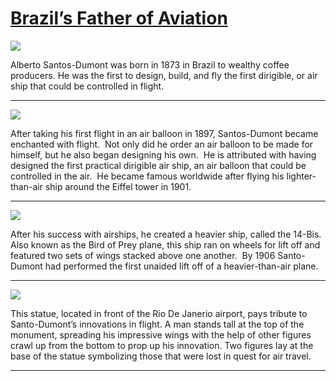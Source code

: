 # [Brazil’s Father of Aviation ](http://artsmia.github.io/griot/#/stories/1065)

![](http://cdn.dx.artsmia.org/thumbs/tn_null.jpg)

Alberto Santos-Dumont was born in 1873 in Brazil to wealthy coffee producers. He was the first to design, build, and fly the first dirigible, or air ship that could be controlled in flight.

---

![](http://cdn.dx.artsmia.org/thumbs/tn_null.jpg)

After taking his first flight in an air balloon in 1897, Santos-Dumont became enchanted with flight.  Not only did he order an air balloon to be made for himself, but he also began designing his own.  He is attributed with having designed the first practical dirigible air ship, an air balloon that could be controlled in the air.  He became famous worldwide after flying his lighter-than-air ship around the Eiffel tower in 1901.

---

![](http://cdn.dx.artsmia.org/thumbs/tn_null.jpg)

After his success with airships, he created a heavier ship, called the 14-Bis. Also known as the Bird of Prey plane, this ship ran on wheels for lift off and featured two sets of wings stacked above one another.  By 1906 Santo-Dumont had performed the first unaided lift off of a heavier-than-air plane.

---

![](http://cdn.dx.artsmia.org/thumbs/tn_null.jpg)

This statue, located in front of the Rio De Janerio airport, pays tribute to Santo-Dumont’s innovations in flight. A man stands tall at the top of the monument, spreading his impressive wings with the help of other figures crawl up from the bottom to prop up his innovation. Two figures lay at the base of the statue symbolizing those that were lost in quest for air travel.

---
